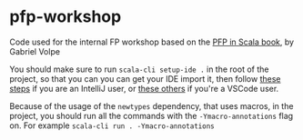 # pfp-workshop

Code used for the internal FP workshop based on the [PFP in Scala book](https://leanpub.com/pfp-scala), by Gabriel Volpe

You should make sure to run `scala-cli setup-ide .` in the root of the project, so that you can you can get your IDE import it, then follow [these steps](https://scala-cli.virtuslab.org/docs/cookbooks/intellij/) if you are an IntelliJ
user, or [these others](https://scala-cli.virtuslab.org/docs/cookbooks/vscode) if you're a VSCode user.

Because of the usage of the `newtypes` dependency, that uses macros, in the project, you should run all the commands with the `-Ymacro-annotations` flag on. For example `scala-cli run . -Ymacro-annotations`
